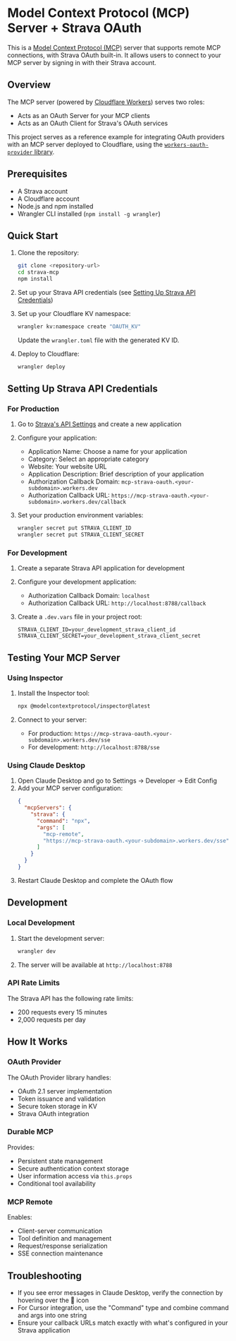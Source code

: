 # Model Context Protocol (MCP) Server + Strava OAuth

This is a [Model Context Protocol (MCP)](https://modelcontextprotocol.io/introduction) server that supports remote MCP connections, with Strava OAuth built-in. It allows users to connect to your MCP server by signing in with their Strava account.

## Overview

The MCP server (powered by [Cloudflare Workers](https://developers.cloudflare.com/workers/)) serves two roles:
- Acts as an OAuth Server for your MCP clients
- Acts as an OAuth Client for Strava's OAuth services

This project serves as a reference example for integrating OAuth providers with an MCP server deployed to Cloudflare, using the [`workers-oauth-provider` library](https://github.com/cloudflare/workers-oauth-provider).

## Prerequisites

- A Strava account
- A Cloudflare account
- Node.js and npm installed
- Wrangler CLI installed (`npm install -g wrangler`)

## Quick Start

1. Clone the repository:
   ```bash
   git clone <repository-url>
   cd strava-mcp
   npm install
   ```

2. Set up your Strava API credentials (see [Setting Up Strava API Credentials](#setting-up-strava-api-credentials))

3. Set up your Cloudflare KV namespace:
   ```bash
   wrangler kv:namespace create "OAUTH_KV"
   ```
   Update the `wrangler.toml` file with the generated KV ID.

4. Deploy to Cloudflare:
   ```bash
   wrangler deploy
   ```

## Setting Up Strava API Credentials

### For Production
1. Go to [Strava's API Settings](https://www.strava.com/settings/api) and create a new application
2. Configure your application:
   - Application Name: Choose a name for your application
   - Category: Select an appropriate category
   - Website: Your website URL
   - Application Description: Brief description of your application
   - Authorization Callback Domain: `mcp-strava-oauth.<your-subdomain>.workers.dev`
   - Authorization Callback URL: `https://mcp-strava-oauth.<your-subdomain>.workers.dev/callback`

3. Set your production environment variables:
   ```bash
   wrangler secret put STRAVA_CLIENT_ID
   wrangler secret put STRAVA_CLIENT_SECRET
   ```

### For Development
1. Create a separate Strava API application for development
2. Configure your development application:
   - Authorization Callback Domain: `localhost`
   - Authorization Callback URL: `http://localhost:8788/callback`

3. Create a `.dev.vars` file in your project root:
   ```
   STRAVA_CLIENT_ID=your_development_strava_client_id
   STRAVA_CLIENT_SECRET=your_development_strava_client_secret
   ```

## Testing Your MCP Server

### Using Inspector
1. Install the Inspector tool:
   ```bash
   npx @modelcontextprotocol/inspector@latest
   ```

2. Connect to your server:
   - For production: `https://mcp-strava-oauth.<your-subdomain>.workers.dev/sse`
   - For development: `http://localhost:8788/sse`

### Using Claude Desktop
1. Open Claude Desktop and go to Settings -> Developer -> Edit Config
2. Add your MCP server configuration:
   ```json
   {
     "mcpServers": {
       "strava": {
         "command": "npx",
         "args": [
           "mcp-remote",
           "https://mcp-strava-oauth.<your-subdomain>.workers.dev/sse"
         ]
       }
     }
   }
   ```
3. Restart Claude Desktop and complete the OAuth flow

## Development

### Local Development
1. Start the development server:
   ```bash
   wrangler dev
   ```

2. The server will be available at `http://localhost:8788`

### API Rate Limits
The Strava API has the following rate limits:
- 200 requests every 15 minutes
- 2,000 requests per day

## How It Works

### OAuth Provider
The OAuth Provider library handles:
- OAuth 2.1 server implementation
- Token issuance and validation
- Secure token storage in KV
- Strava OAuth integration

### Durable MCP
Provides:
- Persistent state management
- Secure authentication context storage
- User information access via `this.props`
- Conditional tool availability

### MCP Remote
Enables:
- Client-server communication
- Tool definition and management
- Request/response serialization
- SSE connection maintenance

## Troubleshooting

- If you see error messages in Claude Desktop, verify the connection by hovering over the 🔨 icon
- For Cursor integration, use the "Command" type and combine command and args into one string
- Ensure your callback URLs match exactly with what's configured in your Strava application
